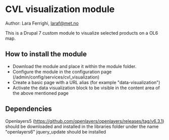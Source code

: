 # CVL visualization module
Author: Lara Ferrighi, laraf@met.no

This is a Drupal 7 custom module to visualize selected products on a OL6 map. 

## How to install the module
* Download the module and place it within the module folder.
* Configure the module in the configuration page (/admin/config/services/cvl_visualization)
* Create a basic page with a URL alias (for example "data-visualization")
* Activate the data visualization block to be visible in the content area of the above mentioned page


## Dependencies
Openlayers5 (https://github.com/openlayers/openlayers/releases/tag/v6.3.1) should be downloaded and installed in the libraries folder under the name "openlayers6"
jquery_update should be installed

